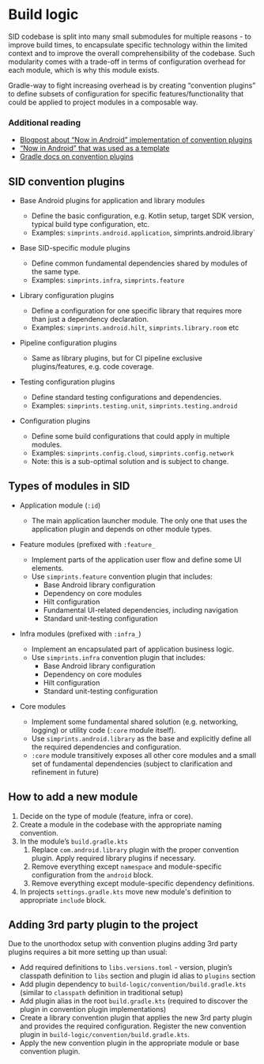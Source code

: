 # Build logic

SID codebase is split into many small submodules for multiple reasons - to improve build times, to
encapsulate specific technology within the limited context and to improve the overall
comprehensibility of the codebase. Such modularity comes with a trade-off in terms of configuration
overhead for each module, which is why this module exists.

Gradle-way to fight increasing overhead is by creating “convention plugins” to define subsets of
configuration for specific features/functionality that could be applied to project modules in a
composable way.

### Additional reading

* [Blogpost about “Now in Android” implementation of convention plugins](https://proandroiddev.com/exploring-now-in-android-gradle-convention-plugins-91983825bcd7)
* [“Now in Android” that was used as a template](https://github.com/android/nowinandroid)
* [Gradle docs on convention plugins](https://docs.gradle.org/current/samples/sample_convention_plugins.html#compiling_convention_plugins)

## SID convention plugins

* Base Android plugins for application and library modules
    * Define the basic configuration, e.g. Kotlin setup, target SDK version, typical build type
      configuration, etc.
    * Examples: `simprints.android.application`, simprints.android.library`

* Base SID-specific module plugins
    * Define common fundamental dependencies shared by modules of the same type.
    * Examples: `simprints.infra`, `simprints.feature`

* Library configuration plugins
    * Define a configuration for one specific library that requires more than just a dependency
      declaration.
    * Examples: `simprints.android.hilt`, `simprints.library.room` etc

* Pipeline configuration plugins
    * Same as library plugins, but for CI pipeline exclusive plugins/features, e.g. code coverage.

* Testing configuration plugins
    * Define standard testing configurations and dependencies.
    * Examples: `simprints.testing.unit`, `simprints.testing.android`

* Configuration plugins
    * Define some build configurations that could apply in multiple modules.
    * Examples: `simprints.config.cloud`, `simprints.config.network`
    * Note: this is a sub-optimal solution and is subject to change.

## Types of modules in SID

* Application module (`:id`)
    * The main application launcher module. The only one that uses the application plugin and
      depends on other module types.

* Feature modules (prefixed with `:feature_`
    * Implement parts of the application user flow and define some UI elements.
    * Use `simprints.feature` convention plugin that includes:
        * Base Android library configuration
        * Dependency on core modules
        * Hilt configuration
        * Fundamental UI-related dependencies, including navigation
        * Standard unit-testing configuration

* Infra modules (prefixed with `:infra_`)
    * Implement an encapsulated part of application business logic.
    * Use `simprints.infra` convention plugin that includes:
        * Base Android library configuration
        * Dependency on core modules
        * Hilt configuration
        * Standard unit-testing configuration

* Core modules
    * Implement some fundamental shared solution (e.g. networking, logging) or utility code (`:core`
      module itself).
    * Use `simprints.android.library` as the base and explicitly define all the required
      dependencies and configuration.
    * `:core` module transitively exposes all other core modules and a small set of fundamental
      dependencies (subject to clarification and refinement in future)

## How to add a new module

1. Decide on the type of module (feature, infra or core).
2. Create a module in the codebase with the appropriate naming convention.
3. In the module’s `build.gradle.kts`
    1. Replace `com.android.library` plugin with the proper convention plugin. Apply required
       library
       plugins if necessary.
    2. Remove everything except `namespace` and module-specific configuration from the `android`
       block.
    3. Remove everything except module-specific dependency definitions.
4. In projects `settings.gradle.kts` move new module's definition to appropriate `include` block.

## Adding 3rd party plugin to the project

Due to the unorthodox setup with convention plugins adding 3rd party plugins requires a bit more
setting up than usual:

* Add required definitions to `libs.versions.toml` - version, plugin’s classpath definition
  to `libs` section and plugin id alias to `plugins` section
* Add plugin dependency to `build-logic/convention/build.gradle.kts` (similar to `classpath`
  definition in traditional setup)
* Add plugin alias in the root `build.gradle.kts` (required to discover the plugin in convention
  plugin implementations)
* Create a library convention plugin that applies the new 3rd party plugin and provides the required
  configuration. Register the new convention plugin in `build-logic/convention/build.gradle.kts`.
* Apply the new convention plugin in the appropriate module or base convention plugin. 
